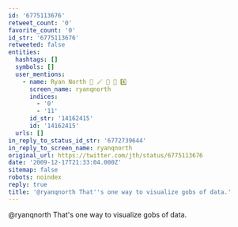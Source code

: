 ```yaml
---
id: '6775113676'
retweet_count: '0'
favorite_count: '0'
id_str: '6775113676'
retweeted: false
entities:
  hashtags: []
  symbols: []
  user_mentions:
    - name: Ryan North 🦖 🪄 🐶 💪 4️⃣
      screen_name: ryanqnorth
      indices:
        - '0'
        - '11'
      id_str: '14162415'
      id: '14162415'
  urls: []
in_reply_to_status_id_str: '6772739644'
in_reply_to_screen_name: ryanqnorth
original_url: https://twitter.com/jth/status/6775113676
date: '2009-12-17T21:33:04.000Z'
sitemap: false
robots: noindex
reply: true
title: '@ryanqnorth That''s one way to visualize gobs of data.'
---
```


@ryanqnorth That's one way to visualize gobs of data.